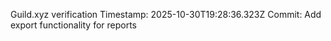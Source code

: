 Guild.xyz verification
Timestamp: 2025-10-30T19:28:36.323Z
Commit: Add export functionality for reports